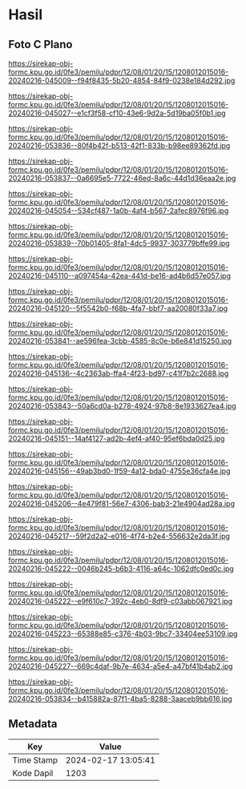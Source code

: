 # Hasil

## Foto C Plano

https://sirekap-obj-formc.kpu.go.id/0fe3/pemilu/pdpr/12/08/01/20/15/1208012015016-20240216-045009--f94f8435-5b20-4854-84f9-0238e184d292.jpg

https://sirekap-obj-formc.kpu.go.id/0fe3/pemilu/pdpr/12/08/01/20/15/1208012015016-20240216-045027--e1cf3f58-cf10-43e6-9d2a-5d19ba05f0b1.jpg

https://sirekap-obj-formc.kpu.go.id/0fe3/pemilu/pdpr/12/08/01/20/15/1208012015016-20240216-053836--80f4b42f-b513-42f1-833b-b98ee89362fd.jpg

https://sirekap-obj-formc.kpu.go.id/0fe3/pemilu/pdpr/12/08/01/20/15/1208012015016-20240216-053837--0a6695e5-7722-46ed-8a6c-44d1d36eaa2e.jpg

https://sirekap-obj-formc.kpu.go.id/0fe3/pemilu/pdpr/12/08/01/20/15/1208012015016-20240216-045054--534cf487-1a0b-4af4-b567-2afec8976f96.jpg

https://sirekap-obj-formc.kpu.go.id/0fe3/pemilu/pdpr/12/08/01/20/15/1208012015016-20240216-053839--70b01405-8fa1-4dc5-9937-303779bffe99.jpg

https://sirekap-obj-formc.kpu.go.id/0fe3/pemilu/pdpr/12/08/01/20/15/1208012015016-20240216-045110--a097454a-42ea-441d-be16-ad4b6d57e057.jpg

https://sirekap-obj-formc.kpu.go.id/0fe3/pemilu/pdpr/12/08/01/20/15/1208012015016-20240216-045120--5f5542b0-f68b-4fa7-bbf7-aa20080f33a7.jpg

https://sirekap-obj-formc.kpu.go.id/0fe3/pemilu/pdpr/12/08/01/20/15/1208012015016-20240216-053841--ae596fea-3cbb-4585-8c0e-b6e841d15250.jpg

https://sirekap-obj-formc.kpu.go.id/0fe3/pemilu/pdpr/12/08/01/20/15/1208012015016-20240216-045136--4c2363ab-ffa4-4f23-bd97-c41f7b2c2688.jpg

https://sirekap-obj-formc.kpu.go.id/0fe3/pemilu/pdpr/12/08/01/20/15/1208012015016-20240216-053843--50a6cd0a-b278-4924-97b8-8e1933627ea4.jpg

https://sirekap-obj-formc.kpu.go.id/0fe3/pemilu/pdpr/12/08/01/20/15/1208012015016-20240216-045151--14af4127-ad2b-4ef4-af40-95ef6bda0d25.jpg

https://sirekap-obj-formc.kpu.go.id/0fe3/pemilu/pdpr/12/08/01/20/15/1208012015016-20240216-045156--49ab3bd0-1f59-4a12-bda0-4755e36cfa4e.jpg

https://sirekap-obj-formc.kpu.go.id/0fe3/pemilu/pdpr/12/08/01/20/15/1208012015016-20240216-045206--4e479f81-56e7-4306-bab3-21e4904ad28a.jpg

https://sirekap-obj-formc.kpu.go.id/0fe3/pemilu/pdpr/12/08/01/20/15/1208012015016-20240216-045217--59f2d2a2-e016-4f74-b2e4-556632e2da3f.jpg

https://sirekap-obj-formc.kpu.go.id/0fe3/pemilu/pdpr/12/08/01/20/15/1208012015016-20240216-045222--0046b245-b6b3-4116-a64c-1062dfc0ed0c.jpg

https://sirekap-obj-formc.kpu.go.id/0fe3/pemilu/pdpr/12/08/01/20/15/1208012015016-20240216-045222--e9f610c7-392c-4eb0-8df9-c03abb067921.jpg

https://sirekap-obj-formc.kpu.go.id/0fe3/pemilu/pdpr/12/08/01/20/15/1208012015016-20240216-045223--65388e85-c376-4b03-9bc7-33404ee53109.jpg

https://sirekap-obj-formc.kpu.go.id/0fe3/pemilu/pdpr/12/08/01/20/15/1208012015016-20240216-045227--669c4daf-9b7e-4634-a5e4-a47bf41b4ab2.jpg

https://sirekap-obj-formc.kpu.go.id/0fe3/pemilu/pdpr/12/08/01/20/15/1208012015016-20240216-053834--b415882a-87f1-4ba5-8288-3aaceb9bb616.jpg


## Metadata

| Key        | Value               |
| ---------- | ------------------- |
| Time Stamp | 2024-02-17 13:05:41 |
| Kode Dapil | 1203                |



